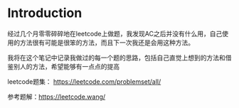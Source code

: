 # Introduction

经过几个月零零碎碎地在leetcode上做题，我发现AC之后并没有什么用，自己使用的方法很有可能是很笨的方法，而且下一次我还是会用这种方法。

我将在这个笔记中记录我做过的每一个题的思路，包括自己直觉上想到的方法和借鉴别人的方法，希望能够有一点点的提高

leetcode题集： https://leetcode.com/problemset/all/

参考题解：https://leetcode.wang/